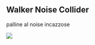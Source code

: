 ## Walker Noise Collider  
  
  palline al noise incazzose  
  
  ![](https://github.com/fabriziodedonatis/archive/blob/master/fabriziodedonatis/Codice/P5_esercizi/Walk_Noise_Collid/img/walker%20noise%20collide.PNG)  
